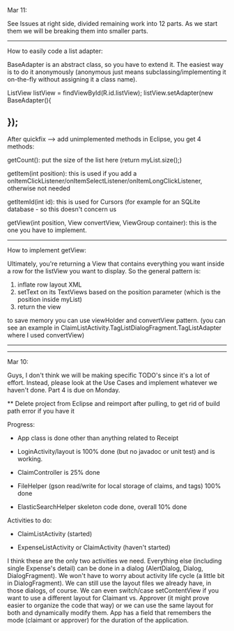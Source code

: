 Mar 11:

See Issues at right side, divided remaining work into 12 parts. As we start them we will be breaking them into smaller parts.

-------

How to easily code a list adapter:

BaseAdapter is an abstract class, so you have to extend it.
The easiest way is to do it anonymously (anonymous just means subclassing/implementing it on-the-fly without assigning it a class name).

ListView listView = findViewById(R.id.listView);
listView.setAdapter(new BaseAdapter(){

});
-------------


After quickfix --> add unimplemented methods in Eclipse, you get 4 methods:

getCount(): put the size of the list here (return myList.size();)

getItem(int position): this is used if you add a onItemClickListener/onItemSelectListener/onItemLongClickListener, otherwise not needed

getItemId(int id): this is used for Cursors (for example for an SQLite database - so this doesn't concern us

getView(int position, View convertView, ViewGroup container): this is the one you have to implement.

------------------

How to implement getView:

Ultimately, you're returning a View that contains everything you want inside a row for the listView you want to display. So the general pattern is:

1. inflate row layout XML
2. setText on its TextViews based on the position parameter (which is the position inside myList)
3. return the view

to save memory you can use viewHolder and convertView pattern.
(you can see an example in ClaimListActivity.TagListDialogFragment.TagListAdapter where I used convertView)


------------------
-------------------


Mar 10:

Guys, I don't think we will be making specific TODO's since it's a lot of effort. Instead, please look at the Use Cases and implement whatever we haven't done. Part 4 is due on Monday.

** Delete project from Eclipse and reimport after pulling, to get rid of build path error if you have it


Progress:

- App class is done other than anything related to Receipt
 
- LoginActivity/layout is 100% done (but no javadoc or unit test) and is working.
 
- ClaimController is 25% done
 
- FileHelper (gson read/write for local storage of claims, and tags) 100% done

- ElasticSearchHelper skeleton code done, overall 10% done


Activities to do:

- ClaimListActivity (started)

- ExpenseListActivity or ClaimActivity (haven't started)

I think these are the only two activities we need. Everything else (including single Expense's detail) can be done in a dialog (AlertDialog, Dialog, DialogFragment). We won't have to worry about activity life cycle (a little bit in DialogFragment). We can still use the layout files we already have, in those dialogs, of course.
We can even switch/case setContentView if you want to use a different layout for Claimant vs. Approver (it might prove easier to organize the code that way) or we can use the same layout for both and dynamically modify them. App has a field that remembers the mode (claimant or approver) for the duration of the application.
